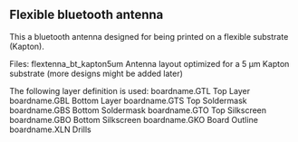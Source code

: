 ## Flexible bluetooth antenna

This a bluetooth antenna designed for being printed on a flexible substrate (Kapton).

Files:
flextenna_bt_kapton5um		Antenna layout optimized for a 5 µm Kapton substrate
(more designs might be added later)

The following layer definition is used:
boardname.GTL	 			Top Layer
boardname.GBL	 			Bottom Layer
boardname.GTS	 			Top Soldermask
boardname.GBS	 			Bottom Soldermask
boardname.GTO	 			Top Silkscreen
boardname.GBO	 			Bottom Silkscreen
boardname.GKO	 			Board Outline
boardname.XLN	 			Drills